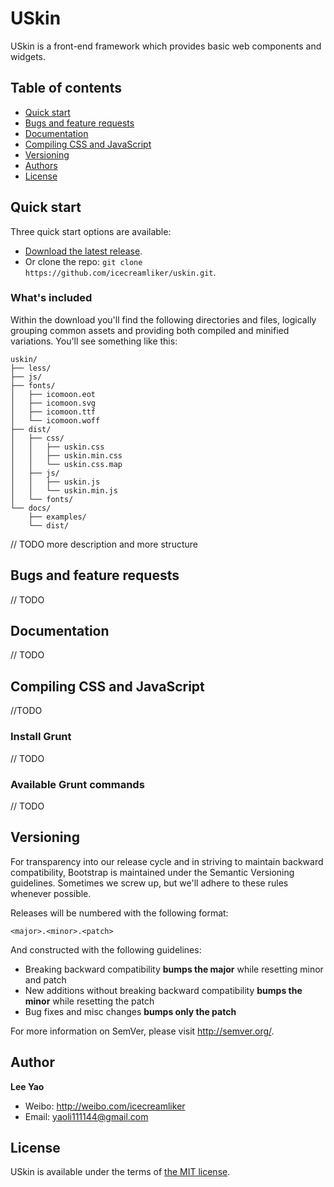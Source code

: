 # USkin

USkin is a front-end framework which provides basic web components and widgets.

## Table of contents

 - [Quick start](#quick-start)
 - [Bugs and feature requests](#bugs-and-feature-requests)
 - [Documentation](#documentation)
 - [Compiling CSS and JavaScript](#compiling-css-and-javascript)
 - [Versioning](#versioning)
 - [Authors](#author)
 - [License](#license)

## Quick start

Three quick start options are available:

- [Download the latest release](https://github.com/icecreamliker/uskin/archive/master.zip).
- Or clone the repo: `git clone https://github.com/icecreamliker/uskin.git`.

### What's included

Within the download you'll find the following directories and files, logically grouping common assets and providing both compiled and minified variations. You'll see something like this:

```
uskin/
├── less/
├── js/
├── fonts/
│   ├── icomoon.eot
│   ├── icomoon.svg
│   ├── icomoon.ttf
│   └── icomoon.woff
├── dist/
│   ├── css/
│   │   ├── uskin.css
│   │   ├── uskin.min.css
│   │   └── uskin.css.map
│   ├── js/
│   │   ├── uskin.js
│   │   └── uskin.min.js
│   └── fonts/
└── docs/
    ├── examples/
    └── dist/
```
// TODO more description and more structure



## Bugs and feature requests

// TODO


## Documentation

// TODO

## Compiling CSS and JavaScript

//TODO

### Install Grunt

// TODO

### Available Grunt commands

// TODO


## Versioning

For transparency into our release cycle and in striving to maintain backward compatibility, Bootstrap is maintained under the Semantic Versioning guidelines. Sometimes we screw up, but we'll adhere to these rules whenever possible.

Releases will be numbered with the following format:

`<major>.<minor>.<patch>`

And constructed with the following guidelines:

- Breaking backward compatibility **bumps the major** while resetting minor and patch
- New additions without breaking backward compatibility **bumps the minor** while resetting the patch
- Bug fixes and misc changes **bumps only the patch**

For more information on SemVer, please visit <http://semver.org/>.



## Author

**Lee Yao**

- Weibo: <http://weibo.com/icecreamliker>
- Email: yaoli111144@gmail.com


## License

USkin is available under the terms of [the MIT license](LICENSE).